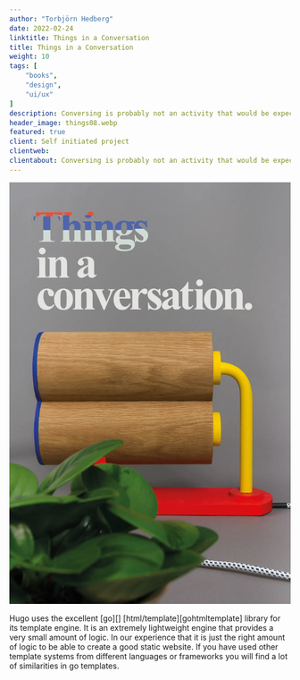 ```yaml
---
author: "Torbjörn Hedberg"
date: 2022-02-24
linktitle: Things in a Conversation
title: Things in a Conversation
weight: 10
tags: [
    "books",
    "design",
    "ui/ux"
]
description: Conversing is probably not an activity that would be expected between any objects, hence it breaks with certain preconceived expectations. Both in how the objects could be understood, but also in how the perception of the conversation is to be interpreted in this situation. What are they, and what are they talking about?
header_image: things08.webp
featured: true
client: Self initiated project
clientweb:
clientabout: Conversing is probably not an activity that would be expected between any objects, hence it breaks with certain preconceived expectations. Both in how the objects could be understood, but also in how the perception of the conversation is to be interpreted in this situation. What are they, and what are they talking about?
---
```


![Header example](things08.webp)

Hugo uses the excellent [go][] [html/template][gohtmltemplate] library for
its template engine. It is an extremely lightweight engine that provides a very
small amount of logic. In our experience that it is just the right amount of
logic to be able to create a good static website. If you have used other
template systems from different languages or frameworks you will find a lot of
similarities in go templates.

